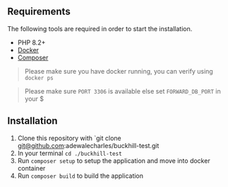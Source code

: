## Requirements

The following tools are required in order to start the installation.
- PHP 8.2+
- [Docker](https://www.docker.com/)
- [Composer](https://getcomposer.org/download/)

> Please make sure you have docker running, you can verify using `docker ps`

> Please make sure `PORT 3306` is available else set `FORWARD_DB_PORT` in your $

## Installation
1. Clone this repository with `git clone git@github.com:adewalecharles/buckhill-test.git
2. In your terminal `cd ./buckhill-test`
3. Run `composer setup` to setup the application and move into docker container
4. Run `composer build` to build the application
